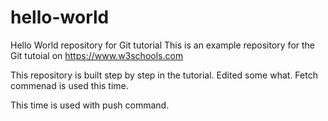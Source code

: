# hello-world
Hello World repository for Git tutorial
This is an example repository for the Git tutoial on https://www.w3schools.com

This repository is built step by step in the tutorial.
Edited some what.
Fetch commenad is used this time.

This time is used with push command.
